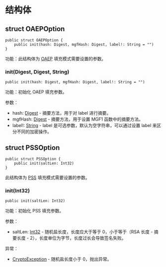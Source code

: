# 结构体

## struct OAEPOption

```cangjie
public struct OAEPOption {
    public init(hash: Digest, mgfHash: Digest, label!: String = "")
}
```

功能：此结构体为 [OAEP](./keys_package_enums.md#enum-padoption)  填充模式需要设置的参数。

### init(Digest, Digest, String)

```cangjie
public init(hash: Digest, mgfHash: Digest, label!: String = "")
```

功能：初始化 OAEP 填充参数。

参数：

- hash: [Digest](../../../std/crypto/digest/digest_package_api/digest_package_interfaces.md#interface-digest) - 摘要方法，用于对 label 进行摘要。
- mgfHash: [Digest](../../../std/crypto/digest/digest_package_api/digest_package_interfaces.md#interface-digest) - 摘要方法，用于设置 MGF1 函数中的摘要方法。
- label!: [String](../../../std/core/core_package_api/core_package_structs.md#struct-string) - label 是可选参数，默认为空字符串，可以通过设置 label 来区分不同的加密操作。


## struct PSSOption

```cangjie
public struct PSSOption {
    public init(saltLen: Int32)
}
```

此结构体为 [PSS](./keys_package_enums.md#enum-padoption) 填充模式需要设置的参数。

### init(Int32)

```cangjie(Int32)
public init(saltLen: Int32)
```

功能：初始化 PSS 填充参数。

参数：

- saltLen: [Int32](../../../std/core/core_package_api/core_package_intrinsics.md#int32) - 随机盐长度，长度应大于等于 0，小于等于（RSA 长度 - 摘要长度 - 2），长度单位为字节，长度过长会导致签名失败。

异常：

- [CryptoException](../../digest/digest_package_api/digest_package_exceptions.md#class-cryptoexception) - 随机盐长度小于 0，抛出异常。
